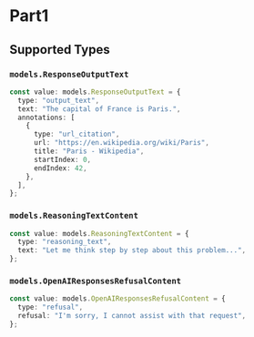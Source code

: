 # Part1


## Supported Types

### `models.ResponseOutputText`

```typescript
const value: models.ResponseOutputText = {
  type: "output_text",
  text: "The capital of France is Paris.",
  annotations: [
    {
      type: "url_citation",
      url: "https://en.wikipedia.org/wiki/Paris",
      title: "Paris - Wikipedia",
      startIndex: 0,
      endIndex: 42,
    },
  ],
};
```

### `models.ReasoningTextContent`

```typescript
const value: models.ReasoningTextContent = {
  type: "reasoning_text",
  text: "Let me think step by step about this problem...",
};
```

### `models.OpenAIResponsesRefusalContent`

```typescript
const value: models.OpenAIResponsesRefusalContent = {
  type: "refusal",
  refusal: "I'm sorry, I cannot assist with that request",
};
```

